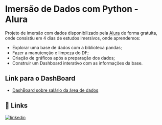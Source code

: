 # Imersão de Dados com Python - Alura

Projeto de imersão com dados disponibilizado pela [Alura](https://cursos.alura.com.br/imersoes) de forma gratuita, onde consistiu em 4 dias de estudos imersivos, onde aprendemos:

- Explorar uma base de dados com a biblioteca pandas;
- Fazer a manutenção e limpeza do DF; 
- Criação de gráficos após a preparação dos dados;
- Construir um Dashboard interativo com as informações da base.

## Link para o DashBoard 

 - [DashBoard sobre salário da área de dados](https://imersaodadospythonalura-kelys.streamlit.app/)

## 🔗 Links
[![linkedin](https://img.shields.io/badge/linkedin-0A66C2?style=for-the-badge&logo=linkedin&logoColor=white)](https://www.linkedin.com/in/kelsongarcia/)
